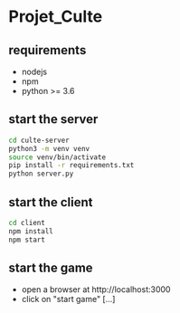 # Projet_Culte


## requirements

- nodejs
- npm
- python >= 3.6

## start the server

```bash
cd culte-server
python3 -m venv venv
source venv/bin/activate
pip install -r requirements.txt
python server.py
```

## start the client

```bash
cd client
npm install
npm start
```

## start the game

- open a browser at http://localhost:3000
- click on "start game" [...]
